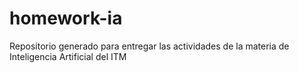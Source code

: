 # homework-ia
Repositorio generado para entregar las actividades de la materia de Inteligencia Artificial del ITM
